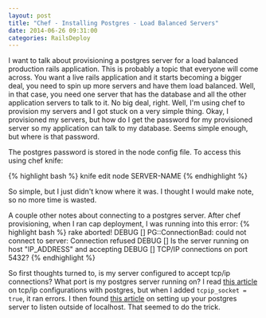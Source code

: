 ```yaml
---
layout: post
title: "Chef - Installing Postgres - Load Balanced Servers"
date: 2014-06-26 09:31:00
categories: RailsDeploy
---
```


I want to talk about provisioning a postgres server for a load balanced production rails application. This is probably a topic that everyone will come across. You want a live rails application and it starts becoming a bigger deal, you need to spin up more servers and have them load balanced. Well, in that case, you need one server that has the database and all the other application servers to talk to it. No big deal, right. Well, I'm using chef to provision my servers and I got stuck on a very simple thing. Okay, I provisioned my servers, but how do I get the password for my provisioned server so my application can talk to my database. Seems simple enough, but where is that password.


The postgres password is stored in the node config file. To access this using chef knife:


{% highlight bash %}
knife edit node SERVER-NAME
{% endhighlight %}



So simple, but I just didn't know where it was. I thought I would make note, so no more time is wasted.


A couple other notes about connecting to a postgres server. After chef provisioning, when I ran cap deployment, I was running into this error:
{% highlight bash %}
	rake aborted!
DEBUG [] 	PG::ConnectionBad: could not connect to server: Connection refused
DEBUG [] 		Is the server running on host "IP_ADDRESS" and accepting
DEBUG [] 		TCP/IP connections on port 5432?
{% endhighlight %}


So first thoughts turned to, is my server configured to accept tcp/ip connections? What port is my postgres server running on?
I read [this article][tcpip_socket] on tcp/ip configurations with postgres, but when I added `tcpip_socket = true`, it ran errors.
I then found [this article][listen_addresses] on setting up your postgres server to listen outside of localhost. That seemed to do the trick.


[tcpip_socket]: http://www.postgresql.org/message-id/004e01c22c05$18be79b0$05faa8c0@edios
[listen_addresses]: http://stackoverflow.com/questions/17648677/is-the-server-running-on-host-localhost-1-and-accepting-tcp-ip-connections
